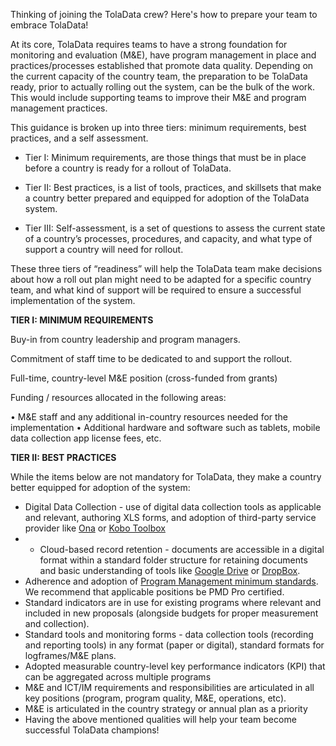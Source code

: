 Thinking of joining the TolaData crew? Here's how to prepare your team to embrace TolaData!

At its core, TolaData requires teams to have a strong foundation for monitoring and evaluation \(M&E\), have program management in place and practices/processes established that promote data quality. Depending on the current capacity of the country team, the preparation to be TolaData ready, prior to actually rolling out the system, can be the bulk of the work. This would include supporting teams to improve their M&E and program management practices.

This guidance is broken up into three tiers: minimum requirements, best practices, and a self assessment.

* Tier I: Minimum requirements, are those things that must be in place before a country is ready for a rollout of TolaData.

* Tier II: Best practices, is a list of tools, practices, and skillsets that make a country better prepared and equipped for adoption of the TolaData system.

* Tier III: Self-assessment, is a set of questions to assess the current state of a country’s processes, procedures, and capacity, and what type of support a country will need for rollout.

These three tiers of “readiness” will help the TolaData team make decisions about how a roll out plan might need to be adapted for a specific country team, and what kind of support will be required to ensure a successful implementation of the system.

**TIER I: MINIMUM REQUIREMENTS**

Buy-in from country leadership and program managers.

Commitment of staff time to be dedicated to and support the rollout.

Full-time, country-level M&E position \(cross-funded from grants\)

Funding / resources allocated in the following areas:

• M&E staff and any additional in-country resources needed for the implementation • Additional hardware and software such as tablets, mobile data collection app license fees, etc.

**TIER II: BEST PRACTICES**

While the items below are not mandatory for TolaData, they make a country better equipped for adoption of the system:

* Digital Data Collection - use of digital data collection tools as applicable and relevant, authoring XLS forms, and adoption of third-party service provider like [Ona](https://ona.io/) or [Kobo Toolbox](http://www.kobotoolbox.org/)
* * Cloud-based record retention - documents are accessible in a digital format within a standard folder structure for retaining documents and basic understanding of tools like [Google Drive](https://www.google.com/drive/) or [DropBox](https://www.dropbox.com/).
* Adherence and adoption of [Program Management minimum standards](http://www.pm4ngos.com/the-guide-to-the-pmd-pro/). We recommend that applicable positions be PMD Pro certified.
* Standard indicators are in use for existing programs where relevant and included in new proposals \(alongside budgets for proper measurement and collection\).
* Standard tools and monitoring forms - data collection tools \(recording and reporting tools\) in any format \(paper or digital\), standard formats for logframes/M&E plans.
* Adopted measurable country-level key performance indicators \(KPI\) that can be aggregated across multiple programs
* M&E and ICT/IM requirements and responsibilities are articulated in all key positions \(program, program quality, M&E, operations, etc\).
* M&E is articulated in the country strategy or annual plan as a priority
* Having the above mentioned qualities will help your team become successful TolaData champions!



